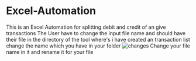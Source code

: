 # Excel-Automation
This is an Excel Automation for splitting debit and credit of an give transactions
The User have to change the input file name and should have their file in the directory of the tool where's i have created an transaction list
change the name which you have in your folder
![changes](https://user-images.githubusercontent.com/107507357/233772281-c4ab7cd7-a6cd-4ac4-89bd-74578b0625c3.PNG)
Change your file name in it and rename it for your file
